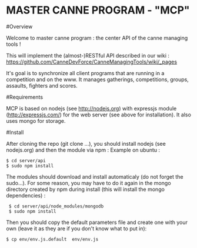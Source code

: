MASTER CANNE PROGRAM - "MCP"
============================

#Overview

Welcome to master canne program : the center API of the canne managing tools  !

This will implement the (almost-)RESTful API described in our wiki : https://github.com/CanneDevForce/CanneManagingTools/wiki/_pages

It's goal is to synchronize all client programs that are running in a competition and on the www.
It manages gatherings, competitions, groups, assaults, fighters and scores.

#Requirements

MCP is based on nodejs (see http://nodejs.org) with expressjs module (http://expressjs.com/) for the web server (see above for installation). It also uses mongo for storage.

#Install

After cloning the repo (git clone ...), you should install nodejs (see nodejs.org) and then the module via npm :
Example on ubuntu :

``` 
$ cd server/api
$ sudo npm install 

```

The modules should download and install automaticaly (do not forget the sudo...). For some reason, you may have to do it again in the mongo directory created by npm during install (this will install the mongo dependencies) : 

```
 $ cd server/api/node_modules/mongodb
 $ sudo npm install
``` 

Then you should copy the default parameters file and create one with your own (leave it as they are if you don't know what to put in):

```
$ cp env/env.js.default  env/env.js
```

